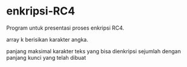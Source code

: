 # enkripsi-RC4
Program untuk presentasi proses enkripsi RC4.

array k berisikan karakter angka.

panjang maksimal karakter teks yang bisa dienkripsi sejumlah dengan panjang kunci yang telah dibuat
